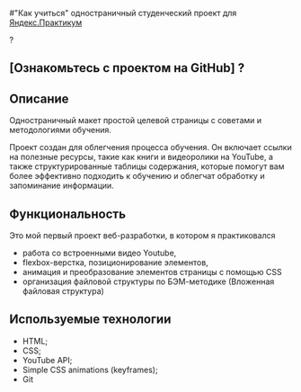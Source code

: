 #"Как учиться" одностраничный студенческий проект для [Яндекс.Практикум](https://practicum.com)

?


## [Ознакомьтесь с проектом на GitHub] ?

## Описание

Одностраничный макет простой целевой страницы с советами и методологиями обучения.

Проект создан для облегчения процесса обучения. Он включает ссылки на полезные ресурсы, такие как книги и видеоролики на YouTube, а также структурированные таблицы содержания, которые помогут вам более эффективно подходить к обучению и облегчат обработку и запоминание информации.

## Функциональность

Это мой первый проект веб-разработки, в котором я практиковался

* работа со встроенными видео Youtube,
* flexbox-верстка, позиционирование элементов,
* анимация и преобразование элементов страницы с помощью CSS
* организация файловой структуры по БЭМ-методике (Вложенная файловая структура)

## Используемые технологии

* HTML;
* CSS;
* YouTube API;
* Simple CSS animations (keyframes);
* Git
